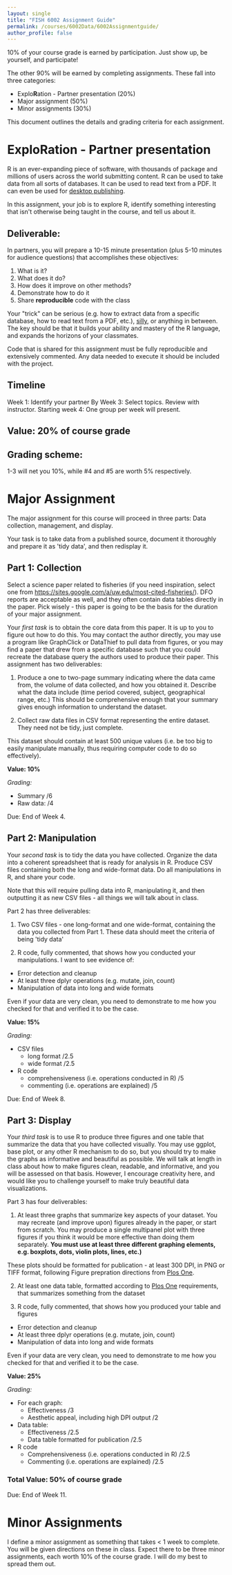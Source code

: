 ```yaml
---
layout: single
title: "FISH 6002 Assignment Guide"
permalink: /courses/6002Data/6002Assignmentguide/
author_profile: false
---
```


10% of your course grade is earned by participation. Just show up, be yourself, and participate!

The other 90% will be earned by completing assignments. These fall into three categories:

- Explo**R**ation - Partner presentation (20%)
- Major assignment (50%)
- Minor assignments (30%)

This document outlines the details and grading criteria for each assignment.

# Explo**R**ation - Partner presentation
R is an ever-expanding piece of software, with thousands of package and millions of users across the world submitting content. R can be used to take data from all sorts of databases. It can be used to read text from a PDF. It can even be used for [desktop publishing](https://bookdown.org/yihui/bookdown/).

In this assignment, your job is to explore R, identify something interesting that isn't otherwise being taught in the course, and tell us about it.  

## Deliverable:
In partners, you will prepare a 10-15 minute presentation (plus 5-10 minutes for audience questions) that accomplishes these objectives:

1. What is it?
2. What does it do?
3. How does it improve on other methods?
4. Demonstrate how to do it
5. Share **reproducible** code with the class

Your "trick" can be serious (e.g. how to extract data from a specific database, how to read text from a PDF, etc.), [silly](http://yihui.name/en/2011/08/the-fun-package-use-r-for-fun/), or anything in between. The key should be that it builds your ability and mastery of the R language, and expands the horizons of your classmates.

Code that is shared for this assignment must be fully reproducible and extensively commented. Any data needed to execute it should be included with the project.

## Timeline
Week 1: Identify your partner
By Week 3: Select topics. Review with instructor.
Starting week 4: One group per week will present.

## Value: 20% of course grade

## Grading scheme:
1-3 will net you 10%, while #4 and #5 are worth 5% respectively. 

# Major Assignment
 
The major assignment for this course will proceed in three parts: Data collection, management, and display.

Your task is to take data from a published source, document it thoroughly and prepare it as 'tidy data', and then redisplay it. 

## Part 1: Collection

Select a science paper related to fisheries (if you need inspiration, select one from https://sites.google.com/a/uw.edu/most-cited-fisheries/). DFO reports are acceptable as well, and they often contain data tables directly in the paper. Pick wisely - this paper is going to be the basis for the duration of your major assignment.

Your *first task* is to obtain the core data from this paper. It is up to you to figure out how to do this. You may contact the author directly, you may use a program like GraphClick or DataThief to pull data from figures, or you may find a paper that drew from a specific database such that you could recreate the database query the authors used to produce their paper. This assignment has two deliverables:

1. Produce a one to two-page summary indicating where the data came from, the volume of data collected, and how you obtained it. Describe what the data include (time period covered, subject, geographical range, etc.) This should be comprehensive enough that your summary gives enough information to understand the dataset.

2. Collect raw data files in CSV format representing the entire dataset. They need not be tidy, just complete.

This dataset should contain at least 500 unique values (i.e. be too big to easily manipulate manually, thus requiring computer code to do so effectively).

**Value: 10%**

*Grading:*

- Summary /6
- Raw data: /4

Due: End of Week 4.

## Part 2: Manipulation

Your *second task* is to tidy the data you have collected. Organize the data into a coherent spreadsheet that is ready for analysis in R. Produce CSV files containing both the long and wide-format data. Do all manipulations in R, and share your code.

Note that this will require pulling data into R, manipulating it, and then outputting it as new CSV files - all things we will talk about in class.

Part 2 has three deliverables:

1. Two CSV files - one long-format and one wide-format, containing the data you collected from Part 1. These data should meet the criteria of being 'tidy data'

2. R code, fully commented, that shows how you conducted your manipulations. I want to see evidence of:

  - Error detection and cleanup
  - At least three dplyr operations (e.g. mutate, join, count)
  - Manipulation of data into long and wide formats
  
  Even if your data are very clean, you need to demonstrate to me how you checked for that and verified it to be the case.

**Value: 15%**

*Grading:*

- CSV files
  * long format /2.5
  * wide format /2.5 
- R code 
  * comprehensiveness (i.e. operations conducted in R) /5
  * commenting (i.e. operations are explained) /5

Due: End of Week 8.

## Part 3: Display

Your *third task* is to use R to produce three figures and one table that summarize the data that you have collected visually. You may use ggplot, base plot, or any other R mechanism to do so, but you should try to make the graphs as informative and beautiful as possible. We will talk at length in class about how to make figures clean, readable, and informative, and you will be assessed on that basis. However, I encourage creativity here, and would like you to challenge yourself to make truly beautiful data visualizations.

Part 3 has four deliverables:

1. At least three graphs that summarize key aspects of your dataset. You may recreate (and improve upon) figures already in the paper, or start from scratch. You may produce a single multipanel plot with three figures if you think it would be more effective than doing them separately. **You must use at least three different graphing elements, e.g. boxplots, dots, violin plots, lines, etc.)**

These plots should be formatted for publication - at least 300 DPI, in PNG or TIFF format, following Figure prepration directions from [Plos One](http://journals.plos.org/plosone/s/figures). 

2. At least one data table, formatted according to [Plos One](http://journals.plos.org/plosone/s/tables) requirements, that summarizes something from the dataset

3. R code, fully commented, that shows how you produced your table and figures

  - Error detection and cleanup
  - At least three dplyr operations (e.g. mutate, join, count)
  - Manipulation of data into long and wide formats
  
  Even if your data are very clean, you need to demonstrate to me how you checked for that and verified it to be the case.

**Value: 25%**

*Grading:*

- For each graph: 
  * Effectiveness /3 
  * Aesthetic appeal, including high DPI output /2 
- Data table:
  * Effectiveness /2.5
  * Data table formatted for publication /2.5
- R code 
  * Comprehensiveness (i.e. operations conducted in R) /2.5
  * Commenting (i.e. operations are explained) /2.5
  
### Total Value: 50% of course grade

Due: End of Week 11.

# Minor Assignments

I define a minor assignment as something that takes < 1 week to complete. You will be given directions on these in class. Expect there to be three minor assignments, each worth 10% of the course grade. I will do my best to spread them out. 